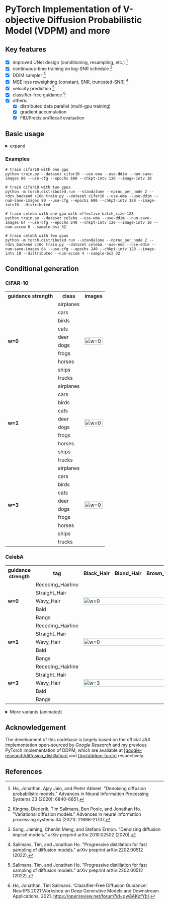 # PyTorch Implementation of V-objective Diffusion Probabilistic Model (VDPM) and more

## Key features
- [x] improved UNet design (conditioning, resampling, etc.) [^1]
- [x] continuous-time training on log-SNR schedule [^2]
- [x] DDIM sampler [^3]
- [x] MSE loss reweighting (constant, SNR, truncated-SNR) [^4]
- [x] velocity prediction [^4]
- [x] classifier-free guidance [^5]
- [x] others:
	- [x] distributed data parallel (multi-gpu training)
	- [x] gradient accumulation
	- [x] FID/Precision/Recall evaluation

## Basic usage

<details>
<summary>expand</summary>
<pre><code>
usage: train.py [-h] [--dataset {mnist,cifar10,celeba}] [--root ROOT]        
                [--epochs EPOCHS] [--lr LR] [--beta1 BETA1] [--beta2 BETA2]  
                [--weight-decay WEIGHT_DECAY] [--batch-size BATCH_SIZE]      
                [--num-accum NUM_ACCUM] [--train-timesteps TRAIN_TIMESTEPS]  
                [--sample-timesteps SAMPLE_TIMESTEPS]                        
                [--logsnr-schedule {linear,sigmoid,cosine,legacy}]           
                [--logsnr-max LOGSNR_MAX] [--logsnr-min LOGSNR_MIN]          
                [--model-out-type {x_0,eps,both,v}]                          
                [--model-var-type {fixed_small,fixed_large,fixed_medium}]    
                [--reweight-type {constant,snr,truncated_snr,alpha2}]        
                [--loss-type {kl,mse}] [--intp-frac INTP_FRAC] [--use-cfg]   
                [--w-guide W_GUIDE] [--p-uncond P_UNCOND]                    
                [--num-workers NUM_WORKERS] [--train-device TRAIN_DEVICE]    
                [--eval-device EVAL_DEVICE] [--image-dir IMAGE_DIR]          
                [--image-intv IMAGE_INTV] [--num-save-images NUM_SAVE_IMAGES]
                [--sample-bsz SAMPLE_BSZ] [--config-dir CONFIG_DIR]          
                [--chkpt-dir CHKPT_DIR] [--chkpt-name CHKPT_NAME]            
                [--chkpt-intv CHKPT_INTV] [--seed SEED] [--resume] [--eval]  
                [--use-ema] [--use-ddim] [--ema-decay EMA_DECAY]             
                [--distributed]                                    
optional arguments:                                                          
  -h, --help            show this help message and exit                      
  --dataset {mnist,cifar10,celeba}                                           
  --root ROOT           root directory of datasets                           
  --epochs EPOCHS       total number of training epochs                      
  --lr LR               learning rate                                        
  --beta1 BETA1         beta_1 in Adam                                       
  --beta2 BETA2         beta_2 in Adamffusion-torch> ^C
  --weight-decay WEIGHT_DECAYects\v-diffusion-torch> ^C
                        decoupled weight_decay factor in Adamrain.py --help
  --batch-size BATCH_SIZE
  --num-accum NUM_ACCUM
                        number of batches before weight update, a.k.a.
                        gradient accumulation
  --train-timesteps TRAIN_TIMESTEPS
                        number of diffusion steps for training (0 indicates
                        continuous training)
  --sample-timesteps SAMPLE_TIMESTEPS
                        number of diffusion steps for sampling
  --logsnr-schedule {linear,sigmoid,cosine,legacy}
  --logsnr-max LOGSNR_MAX
  --logsnr-min LOGSNR_MIN
  --model-out-type {x_0,eps,both,v}
  --model-var-type {fixed_small,fixed_large,fixed_medium}
  --reweight-type {constant,snr,truncated_snr,alpha2}
  --loss-type {kl,mse}
  --intp-frac INTP_FRAC
  --use-cfg             whether to use classifier-free guidance
  --w-guide W_GUIDE     classifier-free guidance strength
  --p-uncond P_UNCOND   probability of unconditional training
  --num-workers NUM_WORKERS
                        number of workers for data loading
  --train-device TRAIN_DEVICE
  --eval-device EVAL_DEVICE
  --image-dir IMAGE_DIR
  --image-intv IMAGE_INTV
  --num-save-images NUM_SAVE_IMAGES
                        number of images to generate & save
  --sample-bsz SAMPLE_BSZ
                        batch size for sampling
  --config-dir CONFIG_DIR
  --chkpt-dir CHKPT_DIR
  --chkpt-name CHKPT_NAME
  --chkpt-intv CHKPT_INTV
                        frequency of saving a checkpoint
  --seed SEED           random seed
  --resume              to resume training from a checkpoint
  --eval                whether to evaluate fid during training
</code></pre>
</details>

### Examples
```shell
# train cifar10 with one gpu
python train.py --dataset cifar10 --use-ema --use-ddim --num-save-images 80 --use-cfg --epochs 600 --chkpt-intv 120 --image-intv 10

# train cifar10 with two gpus
python -m torch.distributed.run --standalone --nproc_per_node 2 --rdzv_backend c10d train.py --dataset cifar10 --use-ema --use-ddim --num-save-images 80 --use-cfg --epochs 600 --chkpt-intv 120 --image-intv10 --distributed

# train celeba with one gpu with effective batch_size 128
python train.py --dataset celeba --use-ema --use-ddim --num-save-images 64 --use-cfg --epochs 240 --chkpt-intv 120 --image-intv 10 --num-accum 8 --sample-bsz 32

# train celebA with two gpus
python -m torch.distributed.run --standalone --nproc_per_node 2 --rdzv_backend c10d train.py --dataset celeba --use-ema --use-ddim --num-save-images 64 --use-cfg --epochs 240 --chkpt-intv 120 --image-intv 10 --distributed --num-accum 4 --sample-bsz 32
```
## Conditional generation

### CIFAR-10

<p align="center">
	<table>
        <tr>
            <th>guidance strength</th>
            <th>class</th>
            <th>images</th>
        </tr><tr>
            <td rowspan="10"><b>w=0</b></td>
            <td>airplanes</td>
            <td rowspan="10"><img alt="w=0" src="./assets/cifar10_w0.jpg" height="100%" width="100%" />
        </tr><tr>
            <td>cars</td>
        </tr><tr>
            <td>birds</td>
        </tr><tr>
            <td>cats</td>
        </tr><tr>
            <td>deer</td>
        </tr><tr>
            <td>dogs</td>
        </tr><tr>
            <td>frogs</td>
        </tr><tr>
            <td>horses</td>
        </tr><tr>
            <td>ships</td>
        </tr><tr>
            <td>trucks</td>
        </tr><tr>
            <td rowspan="10"><b>w=1</b></td>
            <td>airplanes</td>
            <td rowspan="10"><img alt="w=0" src="./assets/cifar10_w1.jpg" height="100%" width="100%" />
        </tr><tr>
            <td>cars</td>
        </tr><tr>
            <td>birds</td>
        </tr><tr>
            <td>cats</td>
        </tr><tr>
            <td>deer</td>
        </tr><tr>
            <td>dogs</td>
        </tr><tr>
            <td>frogs</td>
        </tr><tr>
            <td>horses</td>
        </tr><tr>
            <td>ships</td>
        </tr><tr>
            <td>trucks</td>
        </tr><tr>
            <td rowspan="10"><b>w=3</b></td>
			<td>airplanes</td>
			<td rowspan="10"><img alt="w=0" src="./assets/cifar10_w3.jpg" height="100%" width="100%" />
        </tr><tr>
            <td>cars</td>
        </tr><tr>
            <td>birds</td>
        </tr><tr>
            <td>cats</td>
        </tr><tr>
            <td>deer</td>
        </tr><tr>
            <td>dogs</td>
        </tr><tr>
            <td>frogs</td>
        </tr><tr>
            <td>horses</td>
        </tr><tr>
            <td>ships</td>
        </tr><tr>
            <td>trucks</td>
        </tr>
	</table>
</p>

### CelebA

<p align="center">
	<table>
        <tr>
            <th>guidance strength</th>
            <th>tag</th>
            <th>Black_Hair</th>
            <th>Blond_Hair</th>
            <th>Brown_Hair</th>
            <th>Gray_Hair</th>
        </tr><tr>
        	<td rowspan="5"><b>w=0</b></td>
            <td>Receding_Hairline</td>
            <td rowspan="5" colspan="4"><img alt="w=0" src="./assets/celeba_w0.jpg" height="100%" width="100%" />
        </tr><tr>
			<td>Straight_Hair</td>
        </tr><tr>
			<td>Wavy_Hair</td>
        </tr><tr>
            <td>Bald</td>
        </tr><tr>
            <td>Bangs</td>
        </tr><tr>
        	<td rowspan="5"><b>w=1</b></td>
            <td>Receding_Hairline</td>
            <td rowspan="5" colspan="4"><img alt="w=0" src="./assets/celeba_w1.jpg" height="100%" width="100%" />
        </tr><tr>
			<td>Straight_Hair</td>
        </tr><tr>
			<td>Wavy_Hair</td>
        </tr><tr>
            <td>Bald</td>
        </tr><tr>
            <td>Bangs</td>
        </tr><tr>
        	<td rowspan="5"><b>w=3</b></td>
            <td>Receding_Hairline</td>
            <td rowspan="5" colspan="4"><img alt="w=3" src="./assets/celeba_w3.jpg" height="100%" width="100%" />
        </tr><tr>
			<td>Straight_Hair</td>
        </tr><tr>
			<td>Wavy_Hair</td>
        </tr><tr>
            <td>Bald</td>
        </tr><tr>
            <td>Bangs</td>
        </tr>
	</table>
</p>

<details>
<summary>More variants (animated)</summary>
<p align="center">
	<table>
        <tr>
            <th>guidance strength</th>
            <th>tag</th>
            <th>Black_Hair</th>
            <th>Blond_Hair</th>
            <th>Brown_Hair</th>
            <th>Gray_Hair</th>
        </tr><tr>
        	<td rowspan="5"><b>w=0</b></td>
            <td>Receding_Hairline</td>
            <td rowspan="5" colspan="4"><img alt="w=0" src="./assets/celeba_w0.webp" height="100%" width="100%" />
        </tr><tr>
			<td>Straight_Hair</td>
        </tr><tr>
			<td>Wavy_Hair</td>
        </tr><tr>
            <td>Bald</td>
        </tr><tr>
            <td>Bangs</td>
        </tr><tr>
        	<td rowspan="5"><b>w=1</b></td>
            <td>Receding_Hairline</td>
            <td rowspan="5" colspan="4"><img alt="w=0" src="./assets/celeba_w1.webp" height="100%" width="100%" />
        </tr><tr>
			<td>Straight_Hair</td>
        </tr><tr>
			<td>Wavy_Hair</td>
        </tr><tr>
            <td>Bald</td>
        </tr><tr>
            <td>Bangs</td>
        </tr><tr>
        	<td rowspan="5"><b>w=3</b></td>
            <td>Receding_Hairline</td>
            <td rowspan="5" colspan="4"><img alt="w=3" src="./assets/celeba_w3.webp" height="100%" width="100%" />
        </tr><tr>
			<td>Straight_Hair</td>
        </tr><tr>
			<td>Wavy_Hair</td>
        </tr><tr>
            <td>Bald</td>
        </tr><tr>
            <td>Bangs</td>
        </tr>
	</table>
</p>
</details>

## Acknowledgement

The development of this codebase is largely based on the official JAX implementation open-sourced by *Google Research* and my previous PyTorch implementation of DDPM, which are available at [[google-research/diffusion_distillation]](https://github.com/google-research/google-research/tree/master/diffusion_distillation/diffusion_distillation) and [[tqch/ddpm-torch]](https://github.com/tqch/ddpm-torch) respectively.

## References

[^1]: Ho, Jonathan, Ajay Jain, and Pieter Abbeel. "Denoising diffusion probabilistic models." Advances in Neural Information Processing Systems 33 (2020): 6840-6851.
[^2]: Kingma, Diederik, Tim Salimans, Ben Poole, and Jonathan Ho. "Variational diffusion models." Advances in neural information processing systems 34 (2021): 21696-21707.
[^3]: Song, Jiaming, Chenlin Meng, and Stefano Ermon. "Denoising diffusion implicit models." arXiv preprint arXiv:2010.02502 (2020).
[^4]: Salimans, Tim, and Jonathan Ho. "Progressive distillation for fast sampling of diffusion models." arXiv preprint arXiv:2202.00512 (2022).
[^5]: Ho, Jonathan, Tim Salimans. ‘Classifier-Free Diffusion Guidance’. NeurIPS 2021 Workshop on Deep Generative Models and Downstream Applications, 2021. https://openreview.net/forum?id=qw8AKxfYbI.

